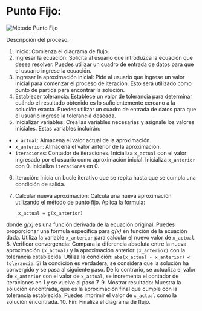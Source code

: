 # Punto Fijo:

![Método Punto Fijo](imagenes/metodo3.png)

Descripción del proceso:
1. Inicio: Comienza el diagrama de flujo.
2. Ingresar la ecuación: Solicita al usuario que introduzca la ecuación que desea resolver. Puedes utilizar un cuadro de entrada de datos para que el usuario ingrese la ecuación.
3. Ingresar la aproximación inicial: Pide al usuario que ingrese un valor inicial para comenzar el proceso de iteración. Esto será utilizado como punto de partida para encontrar la solución.
4. Establecer tolerancia: Establece un valor de tolerancia para determinar cuándo el resultado obtenido es lo suficientemente cercano a la solución exacta. Puedes utilizar un cuadro de entrada de datos para que el usuario ingrese la tolerancia deseada.
5. Inicializar variables: Crea las variables necesarias y asígnale los valores iniciales. Estas variables incluirán:
  - `x_actual`: Almacena el valor actual de la aproximación.
  - `x_anterior`: Almacena el valor anterior de la aproximación.
  - `iteraciones`: Contador de iteraciones.
  Inicializa `x_actual` con el valor ingresado por el usuario como aproximación inicial.
  Inicializa `x_anterior` con 0.
  Inicializa `iteraciones` en 0.
6. Iteración: Inicia un bucle iterativo que se repita hasta que se cumpla una condición de salida.
7. Calcular nueva aproximación: Calcula una nueva aproximación utilizando el método de punto fijo. Aplica la fórmula:

        x_actual = g(x_anterior)
    
donde *g(x)* es una función derivada de la ecuación original. Puedes proporcionar una fórmula específica para *g(x)* en función de la ecuación dada. Utiliza la variable `x_anterior` para calcular el nuevo valor de `x_actual`.
8. Verificar convergencia: Compara la diferencia absoluta entre la nueva aproximación `(x_actual)` y la aproximación anterior `(x_anterior)` con la tolerancia establecida. Utiliza la condición: `abs(x_actual - x_anterior) < tolerancia`. Si la condición es verdadera, se considera que la solución ha convergido y se pasa al siguiente paso. De lo contrario, se actualiza el valor de `x_anterior` con el valor de `x_actual`, se incrementa el contador de iteraciones en 1 y se vuelve al paso 7.
9. Mostrar resultado: Muestra la solución encontrada, que es la aproximación final que cumple con la tolerancia establecida. Puedes imprimir el valor de `x_actual` como la solución encontrada.
10. Fin: Finaliza el diagrama de flujo.
